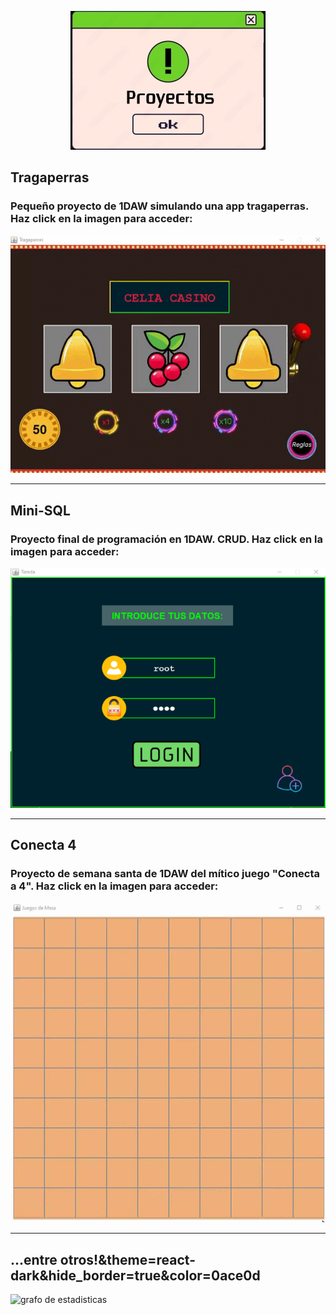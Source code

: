 <p align="center">
    <img src="imagenes/proyecto.jpg" alt="Proyecto 1">
</p>

## Tragaperras
### Pequeño proyecto de 1DAW simulando una app tragaperras. Haz click en la imagen para acceder:
<div align="center">
<a href="https://github.com/Maax3/Tragaperras_1DAW">
<img src="imagenes/tragaperras.gif" alt="Proyecto 1">
</a></div>

<hr/>

## Mini-SQL
### Proyecto final de programación en 1DAW. CRUD. Haz click en la imagen para acceder:
<div align="center">
<a href="https://github.com/Maax3/Aplicacion_BDD_1DAW">
<img src="imagenes/appBDD2.png" alt="Proyecto 2">
</a></div>

<hr/>

## Conecta 4
### Proyecto de semana santa de 1DAW del mítico juego "Conecta a 4". Haz click en la imagen para acceder:

<div align="center">
<a href="https://github.com/Maax3/Conecta4_1DAW">
<img src="imagenes/conecta4.gif" alt="Proyecto 3">
</a></div>

<hr/>

## ...entre otros!&theme=react-dark&hide_border=true&color=0ace0d

![grafo de estadisticas](https://github-readme-activity-graph.vercel.app/graph?username=Maax3&bg_color=1F222E&color=F8D866&line=0ACE0D&point=57C3E1&hide_border=true")

